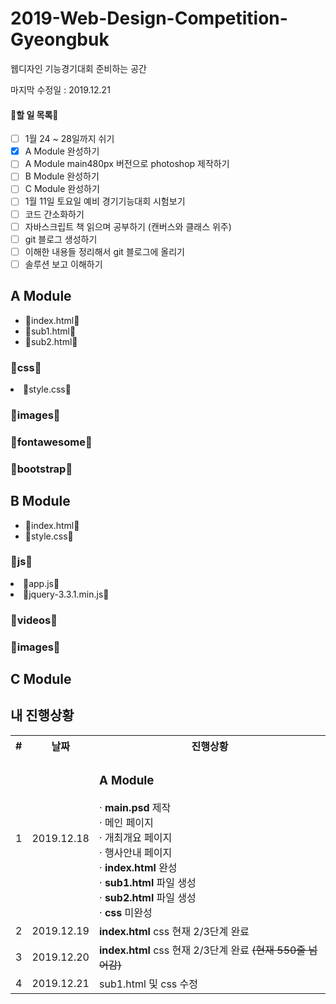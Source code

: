 # 2019-Web-Design-Competition-Gyeongbuk
웹디자인 기능경기대회 준비하는 공간


마지막 수정일 : 2019.12.21

#### 📄할 일 목록📄
- [ ] 1월 24 ~ 28일까지 쉬기
- [x] A Module 완성하기
- [ ] A Module main480px 버전으로 photoshop 제작하기
- [ ] B Module 완성하기 
- [ ] C Module 완성하기
- [ ] 1월 11일 토요일 예비 경기기능대회 시험보기 
- [ ] 코드 간소화하기 
- [ ] 자바스크립트 책 읽으며 공부하기 (캔버스와 클래스 위주)
- [ ] git 블로그 생성하기
- [ ] 이해한 내용들 정리해서 git 블로그에 올리기
- [ ] 솔루션 보고 이해하기 

 <h2>A Module</h2>
    <ul>
        <li>📃index.html📃</li>
        <li>📃sub1.html📃</li>
        <li>📃sub2.html📃</li>
    </ul>
    <h3>📁css📁</h3>
    <li>
       📃style.css📃
    </li>
    <h3>📁images📁</h3>
    <h3>📁fontawesome📁</h3>
    <h3>📁bootstrap📁</h3>     
    
<h2>B Module</h2>
    <ul>
        <li>📃index.html📃</li>
        <li>📃style.css📃</li>
    </ul>
    <h3>📁js📁</h3>
    <li>📃app.js📃</li>
    <li>
       📃jquery-3.3.1.min.js📃
    </li>
    <h3>📁videos📁</h3>
    <h3>📁images📁</h3>
<h2>C Module</h2>

## 내 진행상황 
<table>
  <th>
    # 
  </th>
  <th>
    날짜
  </th>
  <th>
    진행상황
  </th>
  <tr>
  <!--첫번째 줄-->
  <td>1</td>
  <td>2019.12.18</td>
  <td>
    <h3>A Module</h3>
    · <b>main.psd</b> 제작<br> 
      · 메인 페이지<br>
      · 개최개요 페이지<br>
      · 행사안내 페이지<br>
    · <b>index.html</b> 완성<br>
    · <b>sub1.html</b> 파일 생성<br>
    · <b>sub2.html</b> 파일 생성<br>
    · <b>css</b> 미완성
  </td>
  </tr>
  <tr>
  <!--두번째 줄-->
  <td>2</td>
  <td>2019.12.19</td>
   <td><b>index.html</b> css 현재 2/3단계 완료</td>
  </tr>
  <tr>
  <!--세번째 줄-->
  <td>3</td>
  <td>2019.12.20</td>
  <td><b>index.html</b> css 현재 2/3단계 완료 
   <s>(현재 550줄 넘어감)</s></td>
  </tr>
 <tr>
  <!--네번째 줄-->
  <td>4</td>
  <td>2019.12.21</td>
  <td>sub1.html 및 css 수정</td>
 </tr>
</table>

